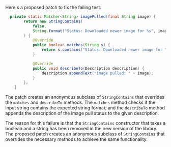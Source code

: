 Here's a proposed patch to fix the failing test:
```java
  private static Matcher<String> imagePulled(final String image) {
        return new StringContains(
            false,
            String.format("Status: Downloaded newer image for %s", image)
        ) {
            @Override
            public boolean matches(String s) {
                return s.contains("Status: Downloaded newer image for " + image);
            }

            @Override
            public void describeTo(Description description) {
                description.appendText("Image pulled: " + image);
            }
        };
    }
```
The patch creates an anonymous subclass of `StringContains` that overrides the `matches` and `describeTo` methods. The `matches` method checks if the input string contains the expected string format, and the `describeTo` method appends the description of the image pull status to the given description.

The reason for this failure is that the `StringContains` constructor that takes a boolean and a string has been removed in the new version of the library. The proposed patch creates an anonymous subclass of `StringContains` that overrides the necessary methods to achieve the same functionality.